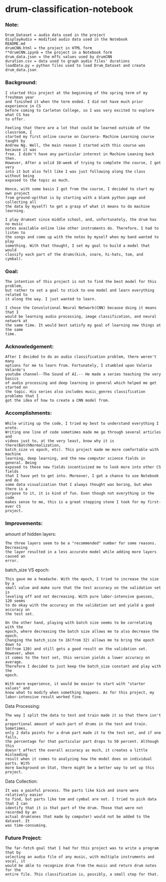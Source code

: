 # drum-classification-notebook

### Note:
    Drum_Dataset = audio data used in the project
    displayAudio = modified audio data used in the Notebook
    README.md	
    drumCNN.html = the project in HTML form 
    **drumCNN.ipynb = the project in a Notebook form
    drum_data.json = the mffc values used by drumCNN
    duration.csv = data used to graph audio files' durations
    loadData.py = python files used to load Drum_Dataset and create drum_data.json

### Background: 

    I started this project at the beginning of the spring term of my freshman year
    and finished it when the term ended. I did not have much prior experience in CS
    before coming to Carleton College, so I was very excited to explore what CS has
    to offer. 
    
    Feeling that there are a lot that could be learned outside of the classroom, I
    started my first online course on Coursera- Machine Learning course taught by
    Andrew Ng. Well, the main reason I started with this course was because it was
    free. I didn't have any particular interest in Machine Leaning back then.
    However, After a solid 10-week of trying to complete the course, I got very
    into it but also felt like I was just following along the class without being
    exposed to the topic as much.
    
    Hence, with some basis I got from the course, I decided to start my own project
    from ground-up(that is by starting with a blank python page and collecting all
    the data by myself) to get a grasp of what it means to do machine learning. 
    
    I play drumset since middle school, and, unfortunately, the drum has no music
    notes available online like other instruments do. Therefore, I had to listen to
    the songs and come up with the notes by myself when my band wanted to play
    something. With that thought, I set my goal to build a model that would
    classify each part of the drums(kick, snare, hi-hats, tom, and cymbal).
    
### Goal:

    The intention of this project is not to find the best model for this problem,
    but rather to set a goal to stick to one model and learn everything related to
    it along the way. I just wanted to learn.
    
    I chose the Convolutional Neural Network(CNN) because doing it means that I
    would be learning audio processing, image classification, and neural network at
    the same time. It would best satisfy my goal of learning new things at the same
    time.

### Acknowledgement:

    After I decided to do an audio classification problem, there weren't many
    options for me to learn from. Fortunately, I stumbled upon Valerio Velardo's
    youtube channel--The Sound of AI.-- He made a series teaching the very basics
    of audio processing and deep learning in general which helped me get started on
    the topic. His series also includes music_genres classification problems that I
    got the idea of how to create a CNN model from.

### Accomplishments:

    While writing up the code, I tried my best to understand everything I wrote.
    Writing one line of code sometimes made me go through several articles and
    videos just to, at the very least, know why it is there(BatchNormalization,
    batch_size vs epoch, etc). This project made me more comfortable with machine
    learning, deep learning, and the new computer science fields in general. Being
    exposed to these new fields incentivized me to look more into other CS fields
    that I have yet to get into. Moreover, I got a chance to use Notebook and do
    some data visualization that I always thought was boring, but when there is a
    purpose to it, it is kind of fun. Even though not everything in the code
    makes sense to me, this is a great stepping stone I took for my first-ever CS
    project.
    
### Improvements:

amount of hidden layers:

    The three layers seem to be a "recommended" number for some reasons. Decreasing
    the layer resulted in a less accurate model while adding more layers caused an
    error.
    
batch_size VS epoch:

    This gave me a headache. With the epoch, I tried to increase the size by a
    small value and make sure that the test accuracy on the validation set is
    leveling off and not decreasing. With pure labor-intensive guesses, 120 seems
    to do okay with the accuracy on the validation set and yield a good accuracy on
    the test set. 
    
    On the other hand, playing with batch size seems to be correlating with the
    epoch, where decreasing the batch size allows me to also decrease the epoch.
    Changing the batch_size to 16(from 32) allows me to bring the epoch down to
    50(from 120) and still gets a good result on the validation set. However, when
    it comes to the test set, this version yields a lower accuracy on average.
    Therefore I decided to just keep the batch_size constant and play with the
    epoch.
    
    With more experience, it would be easier to start with "starter values" and
    know what to modify when something happens. As for this project, my
    labor-intensive result worked fine.
    
Data Processing:

    The way I split the data to test and train made it so that there isn't a
    proportional amount of each part of drums in the test and train. Sometimes,
    only 2 data points for a drum part made it to the test set, and if one fails,
    the percentage for that particular part drops to 50 percent. Although this
    doesn't affect the overall accuracy as much, it creates a little misleading
    result when it comes to analyzing how the model does on individual parts. With
    more background on Stat, there might be a better way to set up this project.
    
Data Collection:
    
    It was a painful process. The parts like kick and snare were relatively easier
    to find, but parts like tom and cymbal are not. I tried to pick data that I can
    identify that it is that part of the drum. Those that were not recorded by an
    actual drum(ones that made by computer) would not be added to the dataset. It
    was time-consuming.

### Future Project:

    The far-fetch goal that I had for this project was to write a program that by
    selecting an audio file of any music, with multiple instruments and vocal, it
    would be able to recognize drum from the music and return drum notes for the
    entire file. This classification is, possibly, a small step for that.


